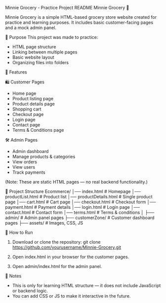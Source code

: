 Minnie Grocery - Practice Project README
Minnie Grocery 🛒

Minnie Grocery is a simple HTML-based grocery store website created for practice and learning purposes.
It includes basic customer-facing pages and a mock admin panel.

🎯 Purpose
This project was made to practice:
- HTML page structure
- Linking between multiple pages
- Basic website layout
- Organizing files into folders

📌 Features

🛍 Customer Pages
- Home page
- Product listing page
- Product details page
- Shopping cart
- Checkout page
- Login page
- Contact page
- Terms & Conditions page

🛠 Admin Pages
- Admin dashboard
- Manage products & categories
- View orders
- View users
- Track payments

(Note: These are static HTML pages — no real backend functionality.)

📂 Project Structure
Ecommerce/
│── index.html              # Homepage
│── productList.html        # Product list
│── productDetails.html     # Single product page
│── cart.html               # Cart page
│── checkout.html           # Checkout form
│── payment.html            # Payment details
│── login.html              # Login page
│── contact.html            # Contact form
│── terms.html              # Terms & conditions
│
├── admin/                  # Admin panel pages
├── customerZone/           # Customer dashboard pages
├── assets/                 # Images, CSS, JS

🚀 How to Run
1. Download or clone the repository:
   git clone https://github.com/yourusername/Minnie-Grocery.git

2. Open index.html in your browser for the customer pages.
3. Open admin/index.html for the admin panel.

📄 Notes
- This is only for learning HTML structure — it does not include JavaScript or backend logic.
- You can add CSS or JS to make it interactive in the future.
